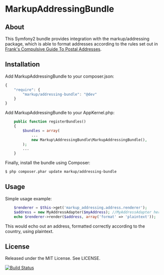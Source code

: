 # MarkupAddressingBundle

## About

This Symfony2 bundle provides integration with the markup/addressing package, which is able to format addresses according to the rules set out in [Frank's Compulsive Guide To Postal Addresses](http://www.columbia.edu/~fdc/postal/).

## Installation

Add MarkupAddressingBundle to your composer.json:

```js
{
    "require": {
        "markup/addressing-bundle": "@dev"
    }
}
```

Add MarkupAddressingBundle to your AppKernel.php:

```php
    public function registerBundles()
    {
        $bundles = array(
            ...
            new Markup\AddressingBundle\MarkupAddressingBundle(),
        );
        ...
    }
```

Finally, install the bundle using Composer:

```bash
$ php composer.phar update markup/addressing-bundle
```

## Usage

Simple usage example:

```php
    $renderer = $this->get('markup_addressing.address.renderer');
    $address = new MyAddressAdapter($myAddress); //MyAddressAdapter here wraps a different address definition and makes it implement Markup\Addressing\AddressInterface
    echo $renderer->render($address, array('format' => 'plaintext'));
```

This would echo out an address, formatted correctly according to the country, using plaintext.

## License

Released under the MIT License. See LICENSE.

[![Build Status](https://api.travis-ci.org/usemarkup/AddressingBundle.png?branch=master)](http://travis-ci.org/usemarkup/AddressingBundle)
